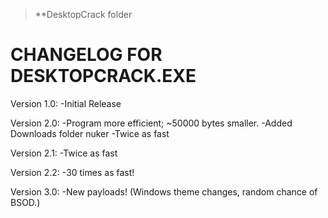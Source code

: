 >**DesktopCrack folder 

CHANGELOG FOR DESKTOPCRACK.EXE
=================================================

Version 1.0:
-Initial Release

Version 2.0:
-Program more efficient; ~50000 bytes smaller.
-Added Downloads folder nuker
-Twice as fast

Version 2.1:
-Twice as fast

Version 2.2:
-30 times as fast!

Version 3.0:
-New payloads! (Windows theme changes, random chance of BSOD.)
